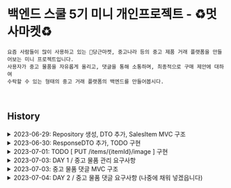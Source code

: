 # **백엔드 스쿨 5기 미니 개인프로젝트 - ♻️멋사마켓♻️**

```
요즘 사람들이 많이 사용하고 있는 🥕당근마켓, 중고나라 등의 중고 제품 거래 플랫폼을 만들어보는 미니 프로젝트입니다.
사용자가 중고 물품을 자유롭게 올리고, 댓글을 통해 소통하며, 최종적으로 구매 제안에 대하여
수락할 수 있는 형태의 중고 거래 플랫폼의 백엔드를 만들어봅시다.
```

<br>

## History

<details>
<summary>2023-06-29: Repository 생성, DTO 추가, SalesItem MVC 구조 </summary>
<div markdown="1">

---
### 2023-06-29
**Create**: Git Repository - 'MiniProject_Basic_LimHyoungTaek'<br>

> ### dependencies
>   - Spring Web
>   - Spring Boot DevTools
>   - Spring Data JPA
>   - Lombok
>   - Sqlite

**Add**:
> - DTO(SalesItem, Negotiation, Comment)
> - Controller, repository, entity, service associated (with SalesItem)
---
<br>
</div>
</details>



<details>
<summary>2023-06-30: ResponseDTO 추가, TODO 구현 </summary>
<div markdown="1">

---
### 2023-06-30
**Add**:
> - DTO(ResponseDto)

<br>

**TODO**:
> POST /items<br>
> GET /items?page={page}&limit={limit}<br>
> GET /items/{itemId}<br>
> PUT /items/{itemId}<br>
> DELETE /items/{itemId}<br>
---
<br>
</div>
</details>



<details>
<summary>2023-07-01: TODO [ PUT /items/{itemId}/image ] 구현 </summary>
<div markdown="1">

---
### 2023-07-01
**TODO**:
> PUT /items/{itemId}/image
---
<br>
</div>
</details>



<details>
<summary>2023-07-03: DAY 1 / 중고 물품 관리 요구사항 </summary>
<div markdown="1">

---
### 2023-07-03
**1. [POST] /items**<br>
`ItemController.create()`, `ItemService.createItem()`<br>: 누구든지 중고 거래를 목적으로 물품에 대한 정보를 등록할 수 있다.<br>

`ItemEntity - @Notnull`<br>: 이때 반드시 포함되어야 하는 내용은 **제목, 설명, 최소 가격, 작성자**이다.<br>

`ItemService.validPW()`<br>: 또한 사용자가 물품을 등록할 때, 비밀번호 항목을 추가해서 등록한다.<br>

`ItemService.createItem()`<br>: 최초로 물품이 등록될 때, 중고 물품의 상태는 **판매중** 상태가 된다.<br>

<br>

**2. [GET] /items?page={page}&limit={limit}**<br>
`ItemController.readAll()`, `ItemService - Page<ItemPageInfoDto> readItemsPaged()`<br>: 등록된 물품 정보는 누구든지 열람할 수 있다.<br> 페이지 단위 조회가 가능하다.<br>

`ItemController.readAll()`, `ItemController.readOne()`<br>: 전체 조회, 단일 조회 모두 가능하다.<br>

<br>

**3. [GET] /items/{itemId}**<br>
`ItemController.readOne()`<br>: 전체 조회, 단일 조회 모두 가능하다.<br>

<br>

**4. [PUT] /items/{itemId}**<br>
`ItemController.update()`, `ItemService.updateItem()`<br>: 등록된 물품 정보는 수정이 가능하다.
<br>

`ItemService.validPW()`<br>: 이때, 물품이 등록될 때 추가한 비밀번호를 첨부해야 한다.

<br>

**5. [DELETE] /items/{itemId}**<br>
`ItemController.delete()`, `ItemService.deleteItem()`<br>: 등록된 물품 정보는 삭제가 가능하다.<br>

`ItemService.validPW()`<br>: 이때, 물품이 등록될 때 추가한 비밀번호를 첨부해야 한다.

<br>

**6. [PUT] /items/{itemId}/image**<br>
`ItemController.uploadImage()`, `ItemService.uploadItemImage()`<br>: 등록된 물품 정보에 이미지를 첨부할 수 있다.<br>

`ItemService.validPW()`<br>: 이때, 물품이 등록될 때 추가한 비밀번호를 첨부해야 한다.

<br>

**7. 그 외 추가 및 수정사항**<br>
`getItemById()`<br>: 해당하는 ID가 없을 경우, Not Found 예외 처리하는 과정을 메서드로 분리<br>

`validPW()`<br>: Password를 검사하는 부분을 메서드로 분리<br>

`ResponseDto`<br>: Controller의 Return Type을 ResponseDto로 수정 후 ResponseBody 출력 형식 message로 변경<br>

`ContentinfoDto`<br>: `ItemController.readOne()`에서 title, description, minPriceWanted, status만 보이게 Dto 설정<br>

`PageinfoDto`<br>: `ItemController.readAll()`에서 id, title, description, minPriceWanted, status만 보이게 Dto 설정<br>
imageUrl -> add @JsonInclude(JsonInclude.Include.NON_NULL) Null 값 일때 미출력<br>

---
<br>
</div>
</details>



<details>
<summary>2023-07-03: 중고 물품 댓글 MVC 구조 </summary>
<div markdown="1">

---
### 2023-07-03
**Add**:
> - CommentController
> - CommentEntity
> - CommentRepository
> - CommentService

<br>

**TODO**:
> POST /items/{itemId}/comments<br>
> GET /items/{itemId}/comments<br>
> PUT /items/{itemId}/comments/{commentId}<br>
> PUT /items/{itemId}/comments/{commentId}/reply<br>
> DELETE /items/{itemId}/comments/{commentId}<br>
---
<br>
</div>
</details>

<details>
<summary>2023-07-04: DAY 2 / 중고 물품 댓글 요구사항 (나중에 채워 넣겠읍니다)</summary>
<div markdown="1">

---
### 2023-07-04
**1. [POST] /items/{itemId}/comments**<br>
**2. [GET] /items/{itemId}/comments**<br>
**3. [PUT] /items/{itemId}/comments/{commentId}**<br>
**4. [PUT] /items/{itemId}/comments/{commentId}/reply**<br>
**5. [DELETE] /items/{itemId}/comments/{commentId}**<br>
**6. 그 외 추가 및 수정사항**<br>
`PageinfoDto`<br>: `ItemPageInfoDto`, `CommentPageInfoDto`로 구분을 위해 자세하게 이름 설정<br>

`PasswordValidatable`<br>: `validPW`를 `ItemEntity`와 `CommentEntity`에서 받을 수 있게 `interface`로 변경<br>

`CommentService - validateCommentByItemId()`<br>: 각 메서드마다 요청 댓글 유무, 대상 댓글이 대상 게시글의 댓글인지 확인하는 과정이 겹쳐서 따로 분리<br>

---
<br>
</div>
</details>